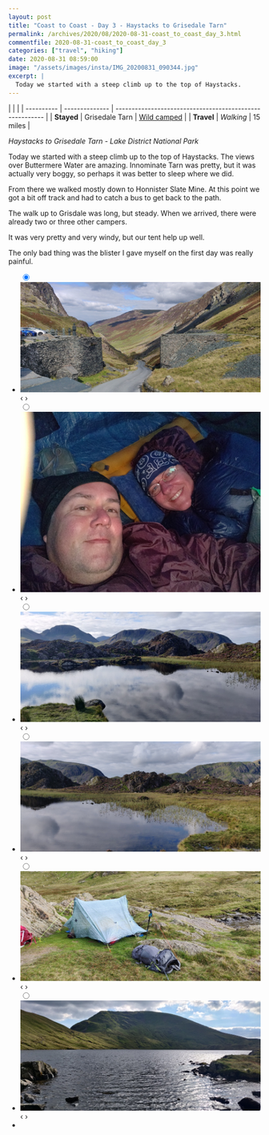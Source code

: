 ```yaml
---
layout: post
title: "Coast to Coast - Day 3 - Haystacks to Grisedale Tarn"
permalink: /archives/2020/08/2020-08-31-coast_to_coast_day_3.html
commentfile: 2020-08-31-coast_to_coast_day_3
categories: ["travel", "hiking"]
date: 2020-08-31 08:59:00
image: "/assets/images/insta/IMG_20200831_090344.jpg"
excerpt: |
  Today we started with a steep climb up to the top of Haystacks.
---
```


|            |                |
| ---------- | -------------- | -------------------------------------------------------- |
| **Stayed** | Grisedale Tarn | [Wild camped](https://maps.app.goo.gl/3C2K54oKjKKWU5jr5) |
| **Travel** | _Walking_      | 15 miles                                                 |

_Haystacks to Grisedale Tarn - Lake District National Park_

Today we started with a steep climb up to the top of Haystacks. The views over Buttermere Water are amazing. Innominate Tarn was pretty, but it was actually very boggy, so perhaps it was better to sleep where we did.

From there we walked mostly down to Honnister Slate Mine. At this point we got a bit off track and had to catch a bus to get back to the path.

The walk up to Grisdale was long, but steady. When we arrived, there were already two or three other campers.

It was very pretty and very windy, but our tent help up well.

The only bad thing was the blister I gave myself on the first day was really painful.

<ul class="slides">
    <input type="radio" name="radio-btn" id="img-1" checked="checked" />
    <li class="slide-container">
        <div class="slide">
          <a href="/assets/images/insta/IMG_20200831_110149.jpg"><img src="/assets/images/insta/IMG_20200831_110149.jpg" /></a>
        </div>
        <div class="nav">
             <label for="img-6" class="prev">&#x2039;</label>
             <label for="img-2" class="next">&#x203a;</label>
         </div>
    </li>    <input type="radio" name="radio-btn" id="img-2"  />
    <li class="slide-container">
        <div class="slide">
          <a href="/assets/images/insta/IMG_20200831_204038.jpg"><img src="/assets/images/insta/IMG_20200831_204038.jpg" /></a>
        </div>
        <div class="nav">
             <label for="img-1" class="prev">&#x2039;</label>
             <label for="img-3" class="next">&#x203a;</label>
         </div>
    </li>    <input type="radio" name="radio-btn" id="img-3"  />
    <li class="slide-container">
        <div class="slide">
          <a href="/assets/images/insta/IMG_20200831_090344.jpg"><img src="/assets/images/insta/IMG_20200831_090344.jpg" /></a>
        </div>
        <div class="nav">
             <label for="img-2" class="prev">&#x2039;</label>
             <label for="img-4" class="next">&#x203a;</label>
         </div>
    </li>    <input type="radio" name="radio-btn" id="img-4"  />
    <li class="slide-container">
        <div class="slide">
          <a href="/assets/images/insta/IMG_20200831_090341.jpg"><img src="/assets/images/insta/IMG_20200831_090341.jpg" /></a>
        </div>
        <div class="nav">
             <label for="img-3" class="prev">&#x2039;</label>
             <label for="img-5" class="next">&#x203a;</label>
         </div>
    </li>    <input type="radio" name="radio-btn" id="img-5"  />
    <li class="slide-container">
        <div class="slide">
          <a href="/assets/images/insta/IMG_20200831_165524.jpg"><img src="/assets/images/insta/IMG_20200831_165524.jpg" /></a>
        </div>
        <div class="nav">
             <label for="img-4" class="prev">&#x2039;</label>
             <label for="img-6" class="next">&#x203a;</label>
         </div>
    </li>
    <input type="radio" name="radio-btn" id="img-6" />
    <li class="slide-container">
        <div class="slide">
          <a href="/assets/images/insta/IMG_20200831_170016.jpg"><img src="/assets/images/insta/IMG_20200831_170016.jpg" /></a>
        </div>
        <div class="nav">
             <label for="img-5" class="prev">&#x2039;</label>
             <label for="img-1" class="next">&#x203a;</label>
         </div>
    </li>
  <li class="nav-dots">
      <label for="img-1" class="nav-dot" id="img-dot-1"></label>      <label for="img-2" class="nav-dot" id="img-dot-2"></label>      <label for="img-3" class="nav-dot" id="img-dot-3"></label>      <label for="img-4" class="nav-dot" id="img-dot-4"></label>      <label for="img-5" class="nav-dot" id="img-dot-5"></label>
      <label for="img-6" class="nav-dot" id="img-dot-6"></label>
  </li>
</ul>
